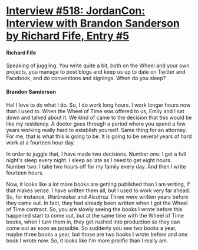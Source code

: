 # [Interview #518: JordanCon: Interview with Brandon Sanderson by Richard Fife, Entry #5](https://www.theoryland.com/intvmain.php?i=518#5)

#### Richard Fife

Speaking of juggling. You write quite a bit, both on the Wheel and your own projects, you manage to post blogs and keep us up to date on Twitter and Facebook, and do conventions and signings. When do you sleep?

#### Brandon Sanderson

Ha! I love to do what I do. So, I do work long hours. I work longer hours now than I used to. When the Wheel of Time was offered to us, Emily and I sat down and talked about it. We kind of came to the decision that this would be like my residency. A doctor goes through a period where you spend a few years working really hard to establish yourself. Same thing for an attorney. For me, that is what this is going to be. It is going to be several years of hard work at a fourteen hour day.

In order to juggle that, I have made two decisions. Number one: I get a full night's sleep every night. I sleep as late as I need to get eight hours. Number two: I take two hours off for my family every day. And then I write fourteen hours.

Now, it looks like a lot more books are getting published than I am writing, if that makes sense. I have written them all, but I used to work very far ahead. So, for instance,
*Warbreaker*
and
*Alcatraz*
Three were written years before they came out. In fact, they had already been written when I got the Wheel of Time contract. So, you are slowly seeing the books I wrote before this happened start to come out, but at the same time with the Wheel of Time books, when I turn them in, they get rushed into production so they can come out as soon as possible. So suddenly you see two books a year, maybe three books a year, but those are two books I wrote before and one book I wrote now. So, it looks like I'm more prolific than I really am.

